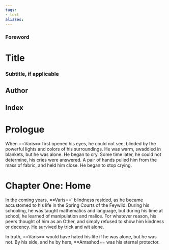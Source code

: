 ```yaml
---
tags: 
- text
aliases:
---
```


### Foreword
# Title
### Subtitle, if applicable
## Author

## Index

# Prologue
When ==Varis== first opened his eyes, he could not see, blinded by the powerful lights and colors of his surroundings. He was warm, swaddled in blankets, but he was alone. He began to cry. Some time later, he could not determine, his cries were answered. A pair of hands pulled him from the mass of fabric, and held him close. He began to stop crying.

# Chapter One: Home
In the coming years, ==Varis==' blindness resided, as he became accustomed to his life in the Spring Courts of the Feywild. During his schooling, he was taught mathematics and language, but during his time at school, he learned of manipulation and malice. For whatever reason, his peers thought of him as an Other, and simply refused to show him kindness or decency. He survived by trick and wit alone.

In truth, ==Varis== would have hated his life if he was alone, but he was not. By his side, and he by hers, ==Amashod== was his eternal protector. 